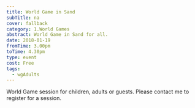 ```yaml
---
title: World Game in Sand
subTitle: na
cover: fallback
category: 1.World Games
abstract: World Game in Sand for all.
date: 2018-01-19
fromTime: 3.00pm
toTime: 4.30pm
type: event
cost: Free
tags:
  - wgAdults
---
```


World Game session for children, adults or guests. Please contact me to register for a session.

